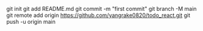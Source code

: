 git init
git add README.md
git commit -m "first commit"
git branch -M main
git remote add origin https://github.com/yangrake0820/todo_react.git
git push -u origin main